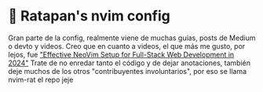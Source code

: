 # 🦝 Ratapan's nvim config

Gran parte de la config, realmente viene de muchas guías, posts de Medium o devto y videos. Creo que en cuanto a videos, el que más me gusto, por lejos, fue ["Effective NeoVim Setup for Full-Stack Web Development in 2024"](https://www.youtube.com/watch?v=V070Zmvx9AM)
Trate de no enredar tanto el código y de dejar anotaciones, también deje muchos de los otros "contribuyentes involuntarios", por eso se llama nvim-rat el repo jeje
